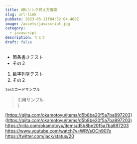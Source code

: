 ```yaml
---
title: URLリンク見え方確認
slug: url-link
pubDate: 2023-05-11T04:52:04.468Z
image: /assets/javascript.jpg
category:
  - javascript
description: てｓｔ
draft: false
---
```


* 箇条書きテスト
* その２

1. 数字列挙テスト
2. その２

```javascript
testコードサンプル
```

> 引用サンプル\
> \\

[https://qiita.com/okamotoyu/items/d5b8be20f5a7ba897203](https://qiita.com/okamotoyu/items/d5b8be20f5a7ba897203)
https://qiita.com/okamotoyu/items/d5b8be20f5a7ba897203
https://www.youtube.com/watch?v=WRVsOCh907o
https://twitter.com/jack/status/20
